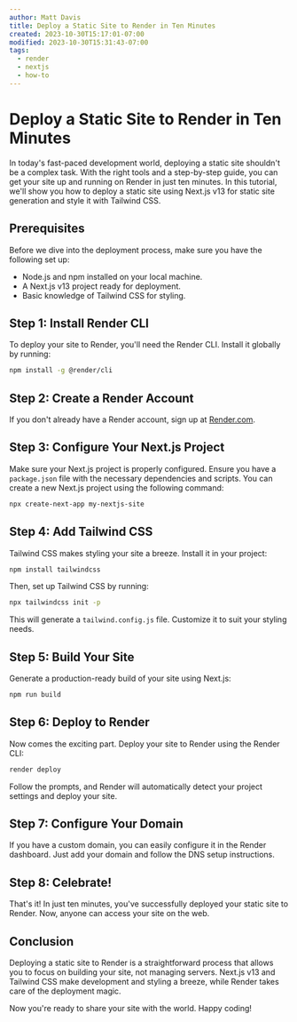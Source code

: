 ```yaml
---
author: Matt Davis
title: Deploy a Static Site to Render in Ten Minutes
created: 2023-10-30T15:17:01-07:00
modified: 2023-10-30T15:31:43-07:00
tags:
  - render
  - nextjs
  - how-to
---
```


# Deploy a Static Site to Render in Ten Minutes

In today's fast-paced development world, deploying a static site shouldn't be a complex task. With the right tools and a step-by-step guide, you can get your site up and running on Render in just ten minutes. In this tutorial, we'll show you how to deploy a static site using Next.js v13 for static site generation and style it with Tailwind CSS.

## Prerequisites

Before we dive into the deployment process, make sure you have the following set up:

- Node.js and npm installed on your local machine.
- A Next.js v13 project ready for deployment.
- Basic knowledge of Tailwind CSS for styling.

## Step 1: Install Render CLI

To deploy your site to Render, you'll need the Render CLI. Install it globally by running:

```bash
npm install -g @render/cli
```

## Step 2: Create a Render Account

If you don't already have a Render account, sign up at [Render.com](https://www.render.com/).

## Step 3: Configure Your Next.js Project

Make sure your Next.js project is properly configured. Ensure you have a `package.json` file with the necessary dependencies and scripts. You can create a new Next.js project using the following command:

```bash
npx create-next-app my-nextjs-site
```

## Step 4: Add Tailwind CSS

Tailwind CSS makes styling your site a breeze. Install it in your project:

```bash
npm install tailwindcss
```


Then, set up Tailwind CSS by running:

```bash
npx tailwindcss init -p
```

This will generate a `tailwind.config.js` file. Customize it to suit your styling needs.

## Step 5: Build Your Site

Generate a production-ready build of your site using Next.js:

```bash
npm run build
```

## Step 6: Deploy to Render

Now comes the exciting part. Deploy your site to Render using the Render CLI:

```bash
render deploy
```

Follow the prompts, and Render will automatically detect your project settings and deploy your site.

## Step 7: Configure Your Domain

If you have a custom domain, you can easily configure it in the Render dashboard. Just add your domain and follow the DNS setup instructions.

## Step 8: Celebrate!

That's it! In just ten minutes, you've successfully deployed your static site to Render. Now, anyone can access your site on the web.

## Conclusion

Deploying a static site to Render is a straightforward process that allows you to focus on building your site, not managing servers. Next.js v13 and Tailwind CSS make development and styling a breeze, while Render takes care of the deployment magic.

Now you're ready to share your site with the world. Happy coding!
